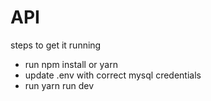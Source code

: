 # API

steps to get it running
- run npm install or yarn
- update .env with correct mysql credentials
- run yarn run dev
